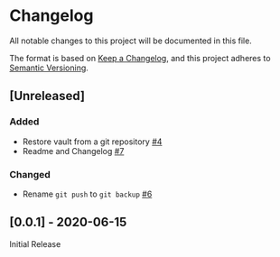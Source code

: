 # Changelog

All notable changes to this project will be documented in this file.

The format is based on [Keep a Changelog](https://keepachangelog.com/en/1.0.0/),
and this project adheres to [Semantic Versioning](https://semver.org/spec/v2.0.0.html).

## [Unreleased]

### Added

-   Restore vault from a git repository [#4](https://github.com/numToStr/ky/pull/4)
-   Readme and Changelog [#7](https://github.com/numToStr/ky/pull/7)

### Changed

-   Rename `git push` to `git backup` [#6](https://github.com/numToStr/ky/pull/6)

## [0.0.1] - 2020-06-15

Initial Release
